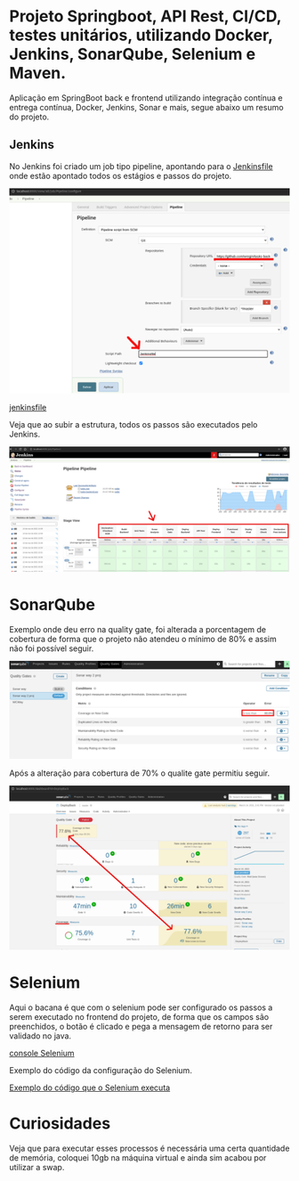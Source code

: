 # Projeto Springboot, API Rest, CI/CD, testes unitários, utilizando Docker, Jenkins, SonarQube, Selenium e Maven.

Aplicação em SpringBoot back e frontend utilizando integração contínua e entrega contínua, Docker, Jenkins, Sonar e mais, segue abaixo um resumo do projeto.

## Jenkins

No Jenkins foi criado um job tipo pipeline, apontando para o [Jenkinsfile](https://github.com/wregin/tasks-backend/blob/master/Jenkinsfile) onde estão apontado todos os estágios e passos do projeto.

![Config pipeline](https://github.com/wregin/tasks-backend/blob/master/showroom/config_pipeline.png?raw=true)

[jenkinsfile](https://github.com/wregin/tasks-backend/blob/master/Jenkinsfile)

Veja que ao subir a estrutura, todos os passos são executados pelo Jenkins.

![Jenkins pipeline](https://github.com/wregin/tasks-backend/blob/master/showroom/pipeline_stage_view.png?raw=true)

# SonarQube

Exemplo onde deu erro na quality gate, foi alterada a porcentagem de cobertura de forma que o projeto não atendeu o mínimo de 80% e assim não foi possível seguir.

![Erro na qualite gate](https://github.com/wregin/tasks-backend/blob/master/showroom/abaixo80.png?raw=true)

Após a alteração para cobertura de 70% o qualite gate permitiu seguir.

![Sonar coverage](https://github.com/wregin/tasks-backend/blob/master/showroom/sonar_abaixo80.png?raw=true)

# Selenium

Aqui o bacana é que com o selenium pode ser configurado os passos a serem executado no frontend do projeto, de forma que os campos são preenchidos, o botão é clicado e pega a mensagem de retorno para ser validado no java.

[console Selenium](https://github.com/wregin/tasks-backend/blob/master/showroom/selenium_chrome.png?raw=true)

Exemplo do código da configuração do Selenium.

[Exemplo do código que o Selenium executa](https://github.com/wregin/tasks-backend/blob/master/showroom/selenium_cod.png?raw=true)


# Curiosidades

Veja que para executar esses processos é necessária uma certa quantidade de memória, coloquei 10gb na máquina virtual e ainda sim acabou por utilizar a swap.

[](swap)
